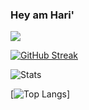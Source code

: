 ### Hey am Hari'

![](https://komarev.com/ghpvc/?username=harijoshi07)

[![GitHub Streak](https://streak-stats.demolab.com/?user=harijoshi07&theme=highcontrast)](https://git.io/streak-stats)


![Stats](https://github-readme-stats.vercel.app/api?username=harijoshi07&show_icons=true&locale=en&theme=highcontrast)

[![Top Langs](https://github-readme-stats-harijoshi07.vercel.app/api?username=harijoshi07&show_icons=true&locale=en&layout=compact&theme=highcontrast)]







<!--
**harijoshi07/harijoshi07** is a ✨ _special_ ✨ repository because its `README.md` (this file) appears on your GitHub profile.

Here are some ideas to get you started:

- 🔭 I’m currently working on 
- 🌱 I’m currently learning ...
- 👯 I’m looking to collaborate on ...
- 🤔 I’m looking for help with ...
- 💬 Ask me about ...
- 📫 How to reach me: ...
- 😄 Pronouns: ...
- ⚡ Fun fact: ...
-->
